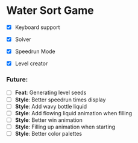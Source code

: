 # Water Sort Game

- [x] Keyboard support
- [x] Solver
- [x] Speedrun Mode 
- [x] Level creator


### Future:
- [ ] **Feat**: Generating level seeds
- [ ] **Style**: Better speedrun times display
- [ ] **Style**: Add wavy bottle liquid
- [ ] **Style**: Add flowing liquid animation when filling
- [ ] **Style**: Better win animation
- [ ] **Style**: Filling up animation when starting
- [ ] **Style**: Better color palettes
